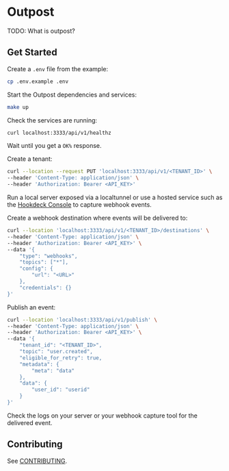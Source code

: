 # Outpost

TODO: What is outpost?

## Get Started

Create a `.env` file from the example:

```sh
cp .env.example .env
```

Start the Outpost dependencies and services:

```sh
make up
```

Check the services are running:

```sh
curl localhost:3333/api/v1/healthz
```

Wait until you get a `OK%` response.

Create a tenant:

```sh
curl --location --request PUT 'localhost:3333/api/v1/<TENANT_ID>' \
--header 'Content-Type: application/json' \
--header 'Authorization: Bearer <API_KEY>'
```

Run a local server exposed via a localtunnel or use a hosted service such as the [Hookdeck Console](https://console.hookdeck.com?ref=github-outpost) to capture webhook events.

Create a webhook destination where events will be delivered to:

```sh
curl --location 'localhost:3333/api/v1/<TENANT_ID>/destinations' \
--header 'Content-Type: application/json' \
--header 'Authorization: Bearer <API_KEY>' \
--data '{
    "type": "webhooks",
    "topics": ["*"],
    "config": {
        "url": "<URL>"
    },
    "credentials": {}
}'
```

Publish an event:

```sh
curl --location 'localhost:3333/api/v1/publish' \
--header 'Content-Type: application/json' \
--header 'Authorization: Bearer <API_KEY>' \
--data '{
    "tenant_id": "<TENANT_ID>",
    "topic": "user.created",
    "eligible_for_retry": true,
    "metadata": {
        "meta": "data"
    },
    "data": {
        "user_id": "userid"
    }
}'
```

Check the logs on your server or your webhook capture tool for the delivered event.


## Contributing

See [CONTRIBUTING](CONTRIBUTING.md).
